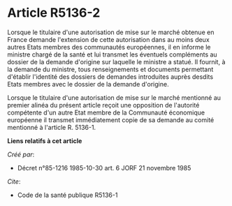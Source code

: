 # Article R5136-2

Lorsque le titulaire d'une autorisation de mise sur le marché obtenue en France demande l'extension de cette autorisation
dans au moins deux autres Etats membres des communautés européennes, il en informe le ministre chargé de la santé et lui
transmet les éventuels compléments au dossier de la demande d'origine sur laquelle le ministre a statué. Il fournit, à la
demande du ministre, tous renseignements et documents permettant d'établir l'identité des dossiers de demandes introduites
auprès desdits Etats membres avec le dossier de la demande d'origine.

Lorsque le titulaire d'une autorisation de mise sur le marché mentionné au premier alinéa du présent article reçoit une
opposition de l'autorité compétente d'un autre Etat membre de la Communauté économique européenne il transmet immédiatement
copie de sa demande au comité mentionné à l'article R. 5136-1.

**Liens relatifs à cet article**

_Créé par_:

  - Décret n°85-1216 1985-10-30 art. 6 JORF 21 novembre 1985

_Cite_:

  - Code de la santé publique R5136-1
